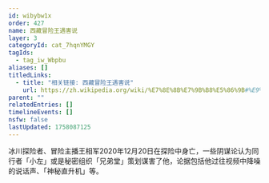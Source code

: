 ```yaml
---
id: wibybw1x
order: 427
name: 西藏冒险王遇害说
layer: 3
categoryId: cat_7hqnYMGY
tagIds:
  - tag_iw_Wbpbu
aliases: []
titledLinks:
  - title: "相关链接: 西藏冒险王遇害说"
    url: https://zh.wikipedia.org/wiki/%E7%8E%8B%E7%9B%B8%E5%86%9B#%E9%80%9D%E4%B8%96
parent: ""
relatedEntries: []
timelineEvents: []
nsfw: false
lastUpdated: 1758087125
---
```


冰川探险者、冒险主播王相军2020年12月20日在探险中身亡，一些阴谋论认为同行者「小左」或是秘密组织「兄弟堂」策划谋害了他，论据包括他过往视频中降噪的说话声、「神秘直升机」等。